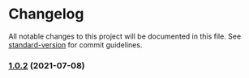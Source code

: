 # Changelog

All notable changes to this project will be documented in this file. See [standard-version](https://github.com/conventional-changelog/standard-version) for commit guidelines.

### [1.0.2](https://github.com/ramchaik/batch-promise/compare/v1.0.1...v1.0.2) (2021-07-08)
